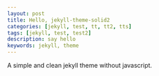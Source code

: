 ```yaml
---
layout: post
title: Hello, jekyll-theme-solid2
categories: [jekyll, test, tt, tt2, tts]
tags: [jekyll, test, test2]
description: say hello
keywords: jekyll, theme
---
```


A simple and clean jekyll theme without javascript.
